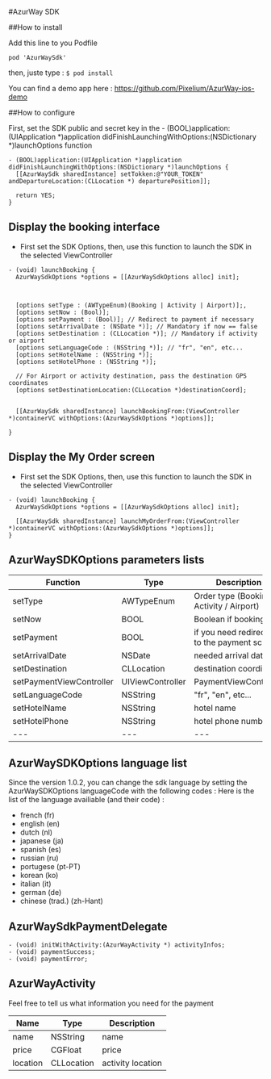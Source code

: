 #AzurWay SDK

##How to install

Add this line to you Podfile

``
pod 'AzurWaySdk'
``

then, juste type :
``
$ pod install
``

You can find a demo app here : https://github.com/Pixelium/AzurWay-ios-demo

##How to configure

First, set the SDK public and secret key in the - (BOOL)application:(UIApplication *)application didFinishLaunchingWithOptions:(NSDictionary *)launchOptions function
```obj-c
- (BOOL)application:(UIApplication *)application didFinishLaunchingWithOptions:(NSDictionary *)launchOptions {
  [[AzurWaySdk sharedInstance] setTokken:@"YOUR_TOKEN" andDepartureLocation:(CLLocation *) departurePosition]];

  return YES;
}
```

## Display the booking interface

- First set the SDK Options, then, use this function to launch the SDK in the selected ViewController
```obj-c
- (void) launchBooking {
  AzurWaySdkOptions *options = [[AzurWaySdkOptions alloc] init];
  
  
   
  [options setType : (AWTypeEnum)(Booking | Activity | Airport)];,
  [options setNow : (Bool)];
  [options setPayment : (Bool)]; // Redirect to payment if necessary
  [options setArrivalDate : (NSDate *)]; // Mandatory if now == false
  [options setDestination : (CLLocation *)]; // Mandatory if activity or airport
  [options setLanguageCode : (NSString *)]; // "fr", "en", etc...
  [options setHotelName : (NSString *)];
  [options setHotelPhone : (NSString *)];

  // For Airport or activity destination, pass the destination GPS coordinates 
  [options setDestinationLocation:(CLLocation *)destinationCoord];
  

  [[AzurWaySdk sharedInstance] launchBookingFrom:(ViewController *)containerVC withOptions:(AzurWaySdkOptions *)options]];

}
```

## Display the My Order screen

- First set the SDK Options, then, use this function to launch the SDK in the selected ViewController
```obj-c
- (void) launchBooking {
  AzurWaySdkOptions *options = [[AzurWaySdkOptions alloc] init];
  
  [[AzurWaySdk sharedInstance] launchMyOrderFrom:(ViewController *)containerVC withOptions:(AzurWaySdkOptions *)options]];
}
```

## AzurWaySDKOptions parameters lists


| Function  |  Type |  Description |
|---|---|---|
| setType  | AWTypeEnum  |  Order type (Booking / Activity / Airport) |
| setNow  | BOOL  |  Boolean if booking now |
| setPayment  |  BOOL |  if you need redirection to the payment screen |
| setArrivalDate  |  NSDate |  needed arrival date |
| setDestination  |  CLLocation | destination coordinates  |
| setPaymentViewController | UIViewController<AzurWaySdkPaymentDelegate> | PaymentViewController |
| setLanguageCode | NSString | "fr", "en", etc... |
| setHotelName | NSString | hotel name |
| setHotelPhone | NSString | hotel phone number|
|---|---|---|

## AzurWaySDKOptions language list

Since the version 1.0.2, you can change the sdk language by setting the AzurWaySDKOptions languageCode with the following codes :
Here is the list of the language availiable (and their code) :

* french (fr)
* english (en)
* dutch (nl)
* japanese (ja)
* spanish (es)
* russian (ru)
* portugese (pt-PT)
* korean (ko)
* italian (it)
* german (de)
* chinese (trad.) (zh-Hant)

## AzurWaySdkPaymentDelegate

``` obj-c
- (void) initWithActivity:(AzurWayActivity *) activityInfos;
- (void) paymentSuccess;
- (void) paymentError;
```

## AzurWayActivity

Feel free to tell us what information you need for the payment

| Name | Type | Description | 
|---|---|---|
| name | NSString | name |
| price | CGFloat | price |
| location | CLLocation | activity location |